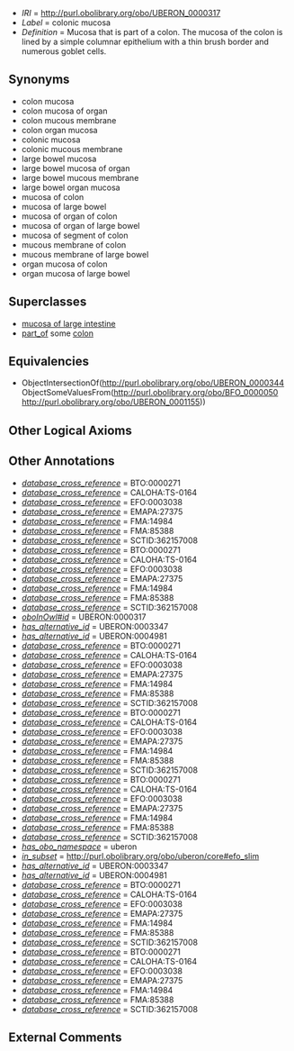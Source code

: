  * *IRI* = http://purl.obolibrary.org/obo/UBERON_0000317
 * *Label* = colonic mucosa
 * *Definition* = Mucosa that is part of a colon. The mucosa of the colon is lined by a simple columnar epithelium with a thin brush border and numerous goblet cells.

## Synonyms

 * colon mucosa
 * colon mucosa of organ
 * colon mucous membrane
 * colon organ mucosa
 * colonic mucosa
 * colonic mucous membrane
 * large bowel mucosa
 * large bowel mucosa of organ
 * large bowel mucous membrane
 * large bowel organ mucosa
 * mucosa of colon
 * mucosa of large bowel
 * mucosa of organ of colon
 * mucosa of organ of large bowel
 * mucosa of segment of colon
 * mucous membrane of colon
 * mucous membrane of large bowel
 * organ mucosa of colon
 * organ mucosa of large bowel

## Superclasses

 * [mucosa of large intestine](../../UBERON/07/UBERON_0001207.md)
 * [part_of](../../BFO/50/BFO_0000050.md) some [colon](../../UBERON/55/UBERON_0001155.md)

## Equivalencies

 * ObjectIntersectionOf(<http://purl.obolibrary.org/obo/UBERON_0000344> ObjectSomeValuesFrom(<http://purl.obolibrary.org/obo/BFO_0000050> <http://purl.obolibrary.org/obo/UBERON_0001155>))

## Other Logical Axioms


## Other Annotations

 * *[database_cross_reference](../../ef/oboInOwl#hasDbXref.md)* = BTO:0000271
 * *[database_cross_reference](../../ef/oboInOwl#hasDbXref.md)* = CALOHA:TS-0164
 * *[database_cross_reference](../../ef/oboInOwl#hasDbXref.md)* = EFO:0003038
 * *[database_cross_reference](../../ef/oboInOwl#hasDbXref.md)* = EMAPA:27375
 * *[database_cross_reference](../../ef/oboInOwl#hasDbXref.md)* = FMA:14984
 * *[database_cross_reference](../../ef/oboInOwl#hasDbXref.md)* = FMA:85388
 * *[database_cross_reference](../../ef/oboInOwl#hasDbXref.md)* = SCTID:362157008
 * *[database_cross_reference](../../ef/oboInOwl#hasDbXref.md)* = BTO:0000271
 * *[database_cross_reference](../../ef/oboInOwl#hasDbXref.md)* = CALOHA:TS-0164
 * *[database_cross_reference](../../ef/oboInOwl#hasDbXref.md)* = EFO:0003038
 * *[database_cross_reference](../../ef/oboInOwl#hasDbXref.md)* = EMAPA:27375
 * *[database_cross_reference](../../ef/oboInOwl#hasDbXref.md)* = FMA:14984
 * *[database_cross_reference](../../ef/oboInOwl#hasDbXref.md)* = FMA:85388
 * *[database_cross_reference](../../ef/oboInOwl#hasDbXref.md)* = SCTID:362157008
 * *[oboInOwl#id](../../id/oboInOwl#id.md)* = UBERON:0000317
 * *[has_alternative_id](../../Id/oboInOwl#hasAlternativeId.md)* = UBERON:0003347
 * *[has_alternative_id](../../Id/oboInOwl#hasAlternativeId.md)* = UBERON:0004981
 * *[database_cross_reference](../../ef/oboInOwl#hasDbXref.md)* = BTO:0000271
 * *[database_cross_reference](../../ef/oboInOwl#hasDbXref.md)* = CALOHA:TS-0164
 * *[database_cross_reference](../../ef/oboInOwl#hasDbXref.md)* = EFO:0003038
 * *[database_cross_reference](../../ef/oboInOwl#hasDbXref.md)* = EMAPA:27375
 * *[database_cross_reference](../../ef/oboInOwl#hasDbXref.md)* = FMA:14984
 * *[database_cross_reference](../../ef/oboInOwl#hasDbXref.md)* = FMA:85388
 * *[database_cross_reference](../../ef/oboInOwl#hasDbXref.md)* = SCTID:362157008
 * *[database_cross_reference](../../ef/oboInOwl#hasDbXref.md)* = BTO:0000271
 * *[database_cross_reference](../../ef/oboInOwl#hasDbXref.md)* = CALOHA:TS-0164
 * *[database_cross_reference](../../ef/oboInOwl#hasDbXref.md)* = EFO:0003038
 * *[database_cross_reference](../../ef/oboInOwl#hasDbXref.md)* = EMAPA:27375
 * *[database_cross_reference](../../ef/oboInOwl#hasDbXref.md)* = FMA:14984
 * *[database_cross_reference](../../ef/oboInOwl#hasDbXref.md)* = FMA:85388
 * *[database_cross_reference](../../ef/oboInOwl#hasDbXref.md)* = SCTID:362157008
 * *[database_cross_reference](../../ef/oboInOwl#hasDbXref.md)* = BTO:0000271
 * *[database_cross_reference](../../ef/oboInOwl#hasDbXref.md)* = CALOHA:TS-0164
 * *[database_cross_reference](../../ef/oboInOwl#hasDbXref.md)* = EFO:0003038
 * *[database_cross_reference](../../ef/oboInOwl#hasDbXref.md)* = EMAPA:27375
 * *[database_cross_reference](../../ef/oboInOwl#hasDbXref.md)* = FMA:14984
 * *[database_cross_reference](../../ef/oboInOwl#hasDbXref.md)* = FMA:85388
 * *[database_cross_reference](../../ef/oboInOwl#hasDbXref.md)* = SCTID:362157008
 * *[has_obo_namespace](../../ce/oboInOwl#hasOBONamespace.md)* = uberon
 * *[in_subset](../../et/oboInOwl#inSubset.md)* = http://purl.obolibrary.org/obo/uberon/core#efo_slim
 * *[has_alternative_id](../../Id/oboInOwl#hasAlternativeId.md)* = UBERON:0003347
 * *[has_alternative_id](../../Id/oboInOwl#hasAlternativeId.md)* = UBERON:0004981
 * *[database_cross_reference](../../ef/oboInOwl#hasDbXref.md)* = BTO:0000271
 * *[database_cross_reference](../../ef/oboInOwl#hasDbXref.md)* = CALOHA:TS-0164
 * *[database_cross_reference](../../ef/oboInOwl#hasDbXref.md)* = EFO:0003038
 * *[database_cross_reference](../../ef/oboInOwl#hasDbXref.md)* = EMAPA:27375
 * *[database_cross_reference](../../ef/oboInOwl#hasDbXref.md)* = FMA:14984
 * *[database_cross_reference](../../ef/oboInOwl#hasDbXref.md)* = FMA:85388
 * *[database_cross_reference](../../ef/oboInOwl#hasDbXref.md)* = SCTID:362157008
 * *[database_cross_reference](../../ef/oboInOwl#hasDbXref.md)* = BTO:0000271
 * *[database_cross_reference](../../ef/oboInOwl#hasDbXref.md)* = CALOHA:TS-0164
 * *[database_cross_reference](../../ef/oboInOwl#hasDbXref.md)* = EFO:0003038
 * *[database_cross_reference](../../ef/oboInOwl#hasDbXref.md)* = EMAPA:27375
 * *[database_cross_reference](../../ef/oboInOwl#hasDbXref.md)* = FMA:14984
 * *[database_cross_reference](../../ef/oboInOwl#hasDbXref.md)* = FMA:85388
 * *[database_cross_reference](../../ef/oboInOwl#hasDbXref.md)* = SCTID:362157008

## External Comments

